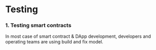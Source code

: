 # Testing

### 1. Testing smart contracts
In most case of smart contract & DApp development, developers and operating teams are using build and fix model.
